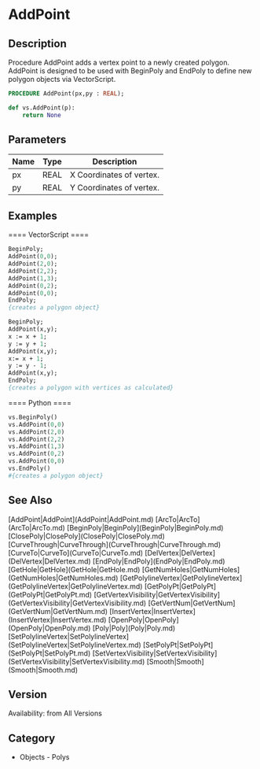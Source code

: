 # AddPoint

## Description
Procedure AddPoint adds a vertex point to a newly created polygon. AddPoint is designed to be used with BeginPoly and EndPoly to define new polygon objects via VectorScript.

```pascal
PROCEDURE AddPoint(px,py : REAL);
```

```python
def vs.AddPoint(p):
    return None
```

## Parameters
|Name|Type|Description|
|---|---|---|
|px|REAL|X Coordinates of vertex.|
|py|REAL|Y Coordinates of vertex.|

## Examples
==== VectorScript ====
```pascal
BeginPoly;
AddPoint(0,0);
AddPoint(2,0);
AddPoint(2,2);
AddPoint(1,3);
AddPoint(0,2);
AddPoint(0,0);
EndPoly;
{creates a polygon object}

BeginPoly;
AddPoint(x,y);
x := x + 1;
y := y + 1;
AddPoint(x,y);
x:= x + 1;
y := y - 1;
AddPoint(x,y);
EndPoly;
{creates a polygon with vertices as calculated}
```
==== Python ====
```python
vs.BeginPoly()
vs.AddPoint(0,0)
vs.AddPoint(2,0)
vs.AddPoint(2,2)
vs.AddPoint(1,3)
vs.AddPoint(0,2)
vs.AddPoint(0,0)
vs.EndPoly()
#{creates a polygon object}
```

## See Also
<listTable indent="1" cols="4">
[AddPoint|AddPoint](AddPoint|AddPoint.md)
[ArcTo|ArcTo](ArcTo|ArcTo.md)
[BeginPoly|BeginPoly](BeginPoly|BeginPoly.md)
[ClosePoly|ClosePoly](ClosePoly|ClosePoly.md)
[CurveThrough|CurveThrough](CurveThrough|CurveThrough.md)
[CurveTo|CurveTo](CurveTo|CurveTo.md)
[DelVertex|DelVertex](DelVertex|DelVertex.md)
[EndPoly|EndPoly](EndPoly|EndPoly.md)
[GetHole|GetHole](GetHole|GetHole.md)
[GetNumHoles|GetNumHoles](GetNumHoles|GetNumHoles.md)
[GetPolylineVertex|GetPolylineVertex](GetPolylineVertex|GetPolylineVertex.md)
[GetPolyPt|GetPolyPt](GetPolyPt|GetPolyPt.md)
[GetVertexVisibility|GetVertexVisibility](GetVertexVisibility|GetVertexVisibility.md)
[GetVertNum|GetVertNum](GetVertNum|GetVertNum.md)
[InsertVertex|InsertVertex](InsertVertex|InsertVertex.md)
[OpenPoly|OpenPoly](OpenPoly|OpenPoly.md)
[Poly|Poly](Poly|Poly.md)
[SetPolylineVertex|SetPolylineVertex](SetPolylineVertex|SetPolylineVertex.md)
[SetPolyPt|SetPolyPt](SetPolyPt|SetPolyPt.md)
[SetVertexVisibility|SetVertexVisibility](SetVertexVisibility|SetVertexVisibility.md)
[Smooth|Smooth](Smooth|Smooth.md)
</listTable>

## Version
Availability: from All Versions

## Category
* Objects - Polys

